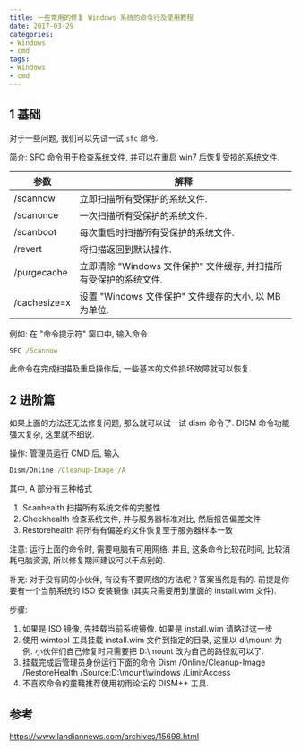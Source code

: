 ```yaml
---
title: 一些常用的修复 Windows 系统的命令行及使用教程
date: 2017-03-29
categories:
- Windows
- cmd
tags:
- Windows
- cmd
---
```


## 1 基础

对于一些问题, 我们可以先试一试 `sfc` 命令.

简介: SFC 命令用于检查系统文件, 并可以在重启 win7 后恢复受损的系统文件.

| 参数 | 解释 |
| ------------ | -------- |
| /scannow     | 立即扫描所有受保护的系统文件. |
| /scanonce    | 一次扫描所有受保护的系统文件. |
| /scanboot    | 每次重启时扫描所有受保护的系统文件. |
| /revert      | 将扫描返回到默认操作. |
| /purgecache  | 立即清除 "Windows 文件保护" 文件缓存, 并扫描所有受保护的系统文件. |
| /cachesize=x | 设置 "Windows 文件保护" 文件缓存的大小, 以 MB 为单位. |

<!-- more -->

例如: 在 "命令提示符" 窗口中, 输入命令

```cmd
SFC /Scannow
```

此命令在完成扫描及重启操作后, 一些基本的文件损坏故障就可以恢复.

## 2 进阶篇

如果上面的方法还无法修复问题, 那么就可以试一试 dism 命令了. DISM 命令功能强大复杂, 这里就不细说.

操作: 管理员运行 CMD 后, 输入

```cmd
Dism/Online /Cleanup-Image /A
```

其中, A 部分有三种格式

1. Scanhealth 扫描所有系统文件的完整性.
1. Checkhealth 检查系统文件, 并与服务器标准对比, 然后报告偏差文件
1. Restorehealth 将所有有偏差的文件恢复至于服务器样本一致

注意: 运行上面的命令时, 需要电脑有可用网络. 并且, 这条命令比较花时间, 比较消耗电脑资源, 所以修复期间建议可以干点别的.

补充: 对于没有网的小伙伴, 有没有不要网络的方法呢？答案当然是有的. 前提是你要有一个当前系统的 ISO 安装镜像 (其实只需要用到里面的 install.wim 文件).

步骤:

1. 如果是 ISO 镜像, 先挂载当前系统镜像. 如果是 install.wim 请略过这一步
1. 使用 wimtool 工具挂载 install.wim 文件到指定的目录, 这里以 d:\mount 为例. 小伙伴们自己修复时只需要把 D:\mount 改为自己的路径就可以了.
1. 挂载完成后管理员身份运行下面的命令 Dism /Online/Cleanup-Image /RestoreHealth /Source:D:\mount\windows /LimitAccess
1. 不喜欢命令的童鞋推荐使用初雨论坛的 DISM++ 工具.

## 参考

https://www.landiannews.com/archives/15698.html
